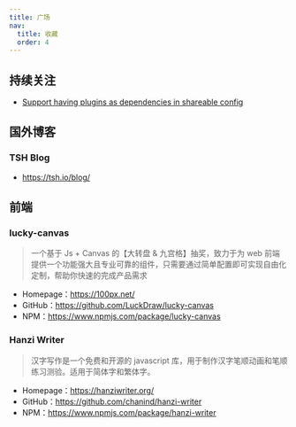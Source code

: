 ```yaml
---
title: 广场
nav:
  title: 收藏
  order: 4
---
```


## 持续关注

- [Support having plugins as dependencies in shareable config](https://github.com/eslint/eslint/issues/3458)

## 国外博客

### TSH Blog

- https://tsh.io/blog/

## 前端

### lucky-canvas

> 一个基于 Js + Canvas 的【大转盘 & 九宫格】抽奖，致力于为 web 前端提供一个功能强大且专业可靠的组件，只需要通过简单配置即可实现自由化定制，帮助你快速的完成产品需求

- Homepage：https://100px.net/
- GitHub：https://github.com/LuckDraw/lucky-canvas
- NPM：https://www.npmjs.com/package/lucky-canvas

### Hanzi Writer

> 汉字写作是一个免费和开源的 javascript 库，用于制作汉字笔顺动画和笔顺练习测验。适用于简体字和繁体字。

- Homepage：https://hanziwriter.org/
- GitHub：https://github.com/chanind/hanzi-writer
- NPM：https://www.npmjs.com/package/hanzi-writer
